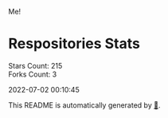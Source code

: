 Me!

# Respositories Stats
Stars Count: 215  
Forks Count: 3

2022-07-02 00:10:45  

This README is automatically generated by [🐰](https://github.com/rnitta/rnitta).
